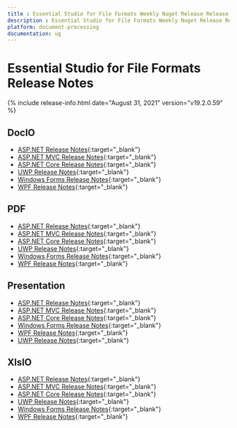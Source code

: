 ```yaml
---
title : Essential Studio for File Formats Weekly Nuget Release Release Notes  
description : Essential Studio for File Formats Weekly Nuget Release Release Notes  
platform: document-processing
documentation: ug
---
```


# Essential Studio for File Formats  Release Notes  

{% include release-info.html date="August 31, 2021" version="v19.2.0.59" %} 

## DocIO

* [ASP.NET Release Notes](/aspnet/release-notes/v19.2.0.59#docio){:target="_blank"}
* [ASP.NET MVC Release Notes](/aspnetmvc/release-notes/v19.2.0.59#docio){:target="_blank"}
* [ASP.NET Core Release Notes](/aspnet-core/release-notes/v19.2.0.59#docio){:target="_blank"}
* [UWP Release Notes](/uwp/release-notes/v19.2.0.59#docio){:target="_blank"}
* [Windows Forms Release Notes](/windowsforms/release-notes/v19.2.0.59#docio){:target="_blank"}
* [WPF Release Notes](/wpf/release-notes/v19.2.0.59#docio){:target="_blank"}


## PDF

* [ASP.NET Release Notes](/aspnet/release-notes/v19.2.0.59#pdf){:target="_blank"}
* [ASP.NET MVC Release Notes](/aspnetmvc/release-notes/v19.2.0.59#pdf){:target="_blank"}
* [ASP.NET Core Release Notes](/aspnet-core/release-notes/v19.2.0.59#pdf){:target="_blank"}
* [UWP Release Notes](/uwp/release-notes/v19.2.0.59#pdf){:target="_blank"}
* [Windows Forms Release Notes](/windowsforms/release-notes/v19.2.0.59#pdf){:target="_blank"}
* [WPF Release Notes](/wpf/release-notes/v19.2.0.59#pdf){:target="_blank"}


## Presentation

* [ASP.NET Release Notes](/aspnet/release-notes/v19.2.0.59#presentation){:target="_blank"}
* [ASP.NET MVC Release Notes](/aspnetmvc/release-notes/v19.2.0.59#presentation){:target="_blank"}
* [ASP.NET Core Release Notes](/aspnet-core/release-notes/v19.2.0.59#presentation){:target="_blank"}
* [Windows Forms Release Notes](/windowsforms/release-notes/v19.2.0.59#presentation){:target="_blank"}
* [WPF Release Notes](/wpf/release-notes/v19.2.0.59#presentation){:target="_blank"}
* [UWP Release Notes](/uwp/release-notes/v19.2.0.59#presentation){:target="_blank"}


## XlsIO

* [ASP.NET Release Notes](/aspnet/release-notes/v19.2.0.59#xlsio){:target="_blank"}
* [ASP.NET MVC Release Notes](/aspnetmvc/release-notes/v19.2.0.59#xlsio){:target="_blank"}
* [ASP.NET Core Release Notes](/aspnet-core/release-notes/v19.2.0.59#xlsio){:target="_blank"}
* [UWP Release Notes](/uwp/release-notes/v19.2.0.59#xlsio){:target="_blank"}
* [Windows Forms Release Notes](/windowsforms/release-notes/v19.2.0.59#xlsio){:target="_blank"}
* [WPF Release Notes](/wpf/release-notes/v19.2.0.59#xlsio){:target="_blank"}